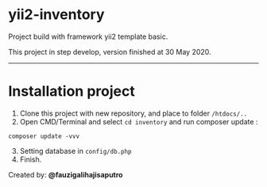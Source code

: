 # yii2-inventory
Project build with framework yii2 template basic.

This project in step develop, version finished at 30 May 2020.

<hr>

# Installation project
1. Clone this project with new repository, and place to folder <code>/htdocs/..</code>
2. Open CMD/Terminal and select <code>cd inventory</code> and run composer update :
```
composer update -vvv
```
3. Setting database in <code>config/db.php</code>
4. Finish.



Created by: <b>@fauzigalihajisaputro</b>
